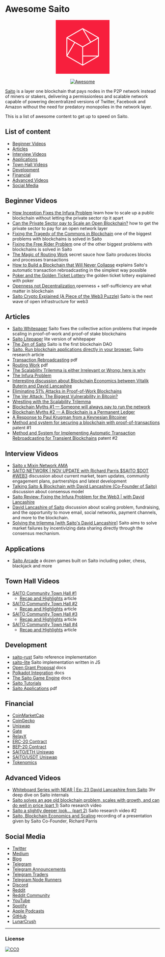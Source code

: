 Awesome Saito
===============
<div align="center">
<img src="https://github.com/0xluminous/awesome-saito/blob/main/logo.png?raw=true" alt="Saito" width="175" />

[![Awesome](https://cdn.rawgit.com/sindresorhus/awesome/d7305f38d29fed78fa85652e3a63e154dd8e8829/media/badge.svg)](https://github.com/sindresorhus/awesome)
</div>

<a href="https://saito.io/">Saito</a> is a layer one blockchain that pays nodes in the P2P network instead of miners or stakers, delivering a permissionless and scalable network capable of powering decentralized versions of Twitter, Facebook and Amazon without the need for predatory monopolies in the network layer.

This is a list of awesome content to get up to speed on Saito.


## List of content

- [Beginner Videos](#beginner-videos)
- [Articles](#articles)
- [Interview Videos](#interview-videos)
- [Applications](#applications)
- [Town Hall Videos](#town-hall-videos)
- [Development](#development)
- [Financial](#financial)
- [Advanced Videos](#advanced-videos)
- [Social Media](#social-media)

## Beginner Videos
* [How Inception Fixes the Infura Problem](https://www.youtube.com/watch?v=fJGuxcEvats) learn how to scale up a public blockchain without letting the private sector rip it apart
* [Can the Private Sector pay to Scale an Open Blockchain?](https://www.youtube.com/watch?v=6gXjUnSyDrM) how to get the private sector to pay for an open network layer
* [Fixing the Tragedy of the Commons in Blockchain](https://www.youtube.com/watch?v=YhC6hXAwBAU) one of the biggest problems with blockchains is solved in Saito
* [Fixing the Free Rider Problem](https://www.youtube.com/watch?v=uWzhmoSL6Yw) one of the other biggest problems with blockchains is solved in Saito
* [The Magic of Routing Work](https://www.youtube.com/watch?v=7LQQWOIeWSw) secret sauce how Saito produces blocks and processes transactions
* [How to Build a Blockchain that Will Never Collapse](https://www.youtube.com/watch?v=agppUdX9YvI) explains Saito's automatic transaction rebroadcasting in the simplest way possible
* [Poker and the Golden Ticket Lottery](https://www.youtube.com/watch?v=Vim0qeiSVHo) the golden ticket lottery explained with poker
* [Openness not Decentralization ](https://www.youtube.com/watch?v=C81D6B9sgH8) openness + self-sufficiency are what matter in blockchain
* [Saito Crypto Explained (A Piece of the Web3 Puzzle)](https://www.youtube.com/watch?v=US4um2nuxfw) Saito is the next wave of open infrastructure for web3

## Articles
* [Saito Whitepaper](https://saito.io/saito-whitepaper.pdf) Saito fixes the collective action problems that impede scaling in proof-of-work and proof-of stake blockchains
* [Saito Litepaper](https://github.com/SaitoTech/saito-lite/blob/master/docs/saito-litepaper.pdf) lite version of whitepaper
* [The Zen of Saito](https://medium.com/@0xluminous/the-zen-of-saito-5d7ca977ac4f) Saito is the first blockchain DAO
* [Saito. Run blockchain applications directly in your browser.](https://medium.com/4svio/saito-303a7884ef18) Saito research article
* [Transaction Rebroadcasting](https://org.saito.tech/wp-content/uploads/2021/03/Saito-2021-Transaction-Rebroadcasting.pdf) pdf
* [Routing Work](https://org.saito.tech/wp-content/uploads/2021/03/Saito-2021-Routing-Work.pdf) pdf
* [The Scalability Trilemma is either Irrelevant or Wrong: here is why](https://saitoofficial.medium.com/the-scalability-trilemma-is-either-irrelevant-or-wrong-heres-why-bd1e8fb51061)
* [The Infura Problem](https://saitoofficial.medium.com/the-infura-problem-fe68866484ec)
* [Interesting discussion about Blockchain Economics between Vitalik Buterin and David Lancashire](https://www.reddit.com/r/CryptoCurrency/comments/pd1xc1/interesting_discussion_about_blockchain_economics/)
* [Eliminating 51% Attacks in Proof-of-Work Blockchains](https://saitoofficial.medium.com/eliminating-51-attacks-in-proof-of-work-blockchains-e95c60d6085a)
* [The Ver Attack: The Biggest Vulnerability in Bitcoin?](https://saitoofficial.medium.com/the-ver-attack-the-biggest-vulnerability-in-bitcoin-a9378138ea45)
* [Wrestling with the Scalability Trilemma](https://saitoofficial.medium.com/wrestling-with-the-scalability-trilemma-1eef0426673)
* [Blockchain Myths #1 — Someone will always pay to run the network](https://saitoofficial.medium.com/blockchain-myths-1-someone-will-always-pay-to-run-the-network-44d3dc56f04a)
* [Blockchain Myths #2 — A Blockchain is a Permanent Ledger](https://saitoofficial.medium.com/blockchain-myths-2-a-blockchain-is-a-permanent-ledger-fd1e99409df5)
* [A Response to Paul Krugman from a Keynesian Bitcoiner](https://org.saito.tech/an-response-to-paul-krugman-from-a-keynesian-bitcoiner/)
* [Method and system for securing a blockchain with proof-of-transactions](https://patents.google.com/patent/US10230530B2/en) patent #1
* [Method and System for Implementing Automatic Transaction Rebroadcasting for Transient Blockchains](https://patents.google.com/patent/US20190296915A1/en) patent #2

## Interview Videos
* [Saito x Mixin Network AMA](https://www.youtube.com/watch?v=0UOxmQrfrB8)
* [SAITO NETWORK | NOV UPDATE with Richard Parris $SAITO $DOT #WEB3](https://www.youtube.com/watch?v=t2kU28Oew6g) discussion about current market, team updates, community engagement plans, partnerships and latest development
* [Talking Saito & Blockchain with David Lancashire (Co-Founder of Saito)](https://www.youtube.com/watch?v=lUm-ekutIJk) discussion about consensus model
* [Saito Review: Fixing the Infura Problem for the Web3 | with David Lancashire](https://www.youtube.com/watch?v=eZUQU8vr_2Y)
* [David Lancashire of Saito](https://www.youtube.com/watch?v=fCnj27Oq3to) discussion about scaling problem, fundraising, and the opportunity to move email, social networks, payment channels, and more to the blockchain.
* [Solving the trilemma [with Saito's David Lancashire]](https://www.youtube.com/watch?v=SxbCGjjpXeI) Saito aims to solve market failures by incentivizing data sharing directly through the consensus mechanism. 

## Applications
* [Saito Arcade](https://saito.io/arcade/) a dozen games built on Saito including poker, chess, blackjack and more

## Town Hall Videos
* [SAITO Community Town Hall #1](https://www.youtube.com/watch?v=ky9aYWMeQEY)
  * [Recap and Highlights](https://org.saito.tech/saito-community-town-hall-1-highlights-and-recap/) article
* [SAITO Community Town Hall #2](https://www.youtube.com/watch?v=HTC7lsGibTI)
  * [Recap and Highlights](https://org.saito.tech/saito-community-town-hall-2-highlights-and-recap/) article
* [SAITO Community Town Hall #3](https://www.youtube.com/watch?v=XiljMugIJfc)
  * [Recap and Highlights](https://org.saito.tech/saito-community-town-hall-3-highlights-and-recap/) article
* [SAITO Community Town Hall #4](https://www.youtube.com/watch?v=Gt_TojhmaxI)
  * [Recap and Highlights](https://org.saito.tech/saito-community-town-hall-4-highlights-and-recap/) article

## Development
* [saito-rust](https://github.com/SaitoTech/saito-rust) Saito reference implementation
* [saito-lite](https://github.com/SaitoTech/saito-lite) Saito implementation written in JS
* [Open Grant Proposal](https://github.com/w3f/Grants-Program/blob/master/applications/saito-game-protocol-and-engine.md) docs
* [Polkadot Integration](https://github.com/SaitoTech/saito-lite/blob/master/docs/polkadot.md) docs
* [The Saito Game Engine](https://github.com/SaitoTech/saito-lite/tree/master/docs/saito-game-engine) docs
* [Saito Tutorials](https://org.saito.tech/introduction-to-saito-development/)
* [Saito Applications](https://org.saito.tech/wp-content/uploads/2021/03/Saito-2021-Applications.pdf) pdf

## Financial
* [CoinMarketCap](https://coinmarketcap.com/currencies/saito/)
* [CoinGecko](https://www.coingecko.com/en/coins/saito)
* [Uniswap](https://org.saito.tech/saito-ido-guide/)
* [Gate](https://www.gate.io/trade/SAITO_USDT)
* [RelayX](https://relayx.com/market/SAITO)
* [ERC-20 Contract](https://etherscan.io/token/0xFa14Fa6958401314851A17d6C5360cA29f74B57B)
* [BEP-20 Contract](https://bscscan.com/address/0x3c6dad0475d3a1696b359dc04c99fd401be134da)
* [SAITO/ETH Uniswap](https://v2.info.uniswap.org/pair/0xdfcf744c8ae896e8631ba9b9dc717546646f6708)
* [SAITO/USDT Uniswap](https://info.uniswap.org/#/pools/0x19f83460e387f1b01f94b85c2532ebc15b0b712e)
* [Tokenomics](https://saito.io/saito-tokenomics.pdf)

## Advanced Videos
* [Whiteboard Series with NEAR | Ep: 23 David Lancashire from Saito](https://www.youtube.com/watch?v=KGOZ7udYz0A) 3hr deep dive on Saito internals
* [Saito solves an age old blockchain problem, scales with growth, and can do well in price (part 1)](https://www.youtube.com/watch?v=8UTfNWH9Ap4) Saito research video
* [Saito a slightly deeper look... (part 2)](https://www.youtube.com/watch?v=UxlRHHlOHyo) Saito research video #2
* [Saito, Blockchain Economics and Scaling](https://www.youtube.com/watch?v=r7pyaZqvX0Q) recording of a presentation given by Saito Co-Founder, Richard Parris


## Social Media
* [Twitter](https://twitter.com/SaitoOfficial)
* [Medium](https://saitoofficial.medium.com/)
* [Blog](https://org.saito.tech/blog/)
* [Telegram](https://t.me/SaitoIO)
* [Telegram Announcements](https://t.me/SaitoIOann)
* [Telegram Traders](https://t.me/saitotraders)
* [Telegram Node Runners](https://t.me/SaitoNodeRunners)
* [Discord](https://discord.com/invite/HjTFh9Tfec)
* [Reddit](https://www.reddit.com/r/SaitoIO/)
* [Reddit Community](https://www.reddit.com/r/SaitoCrypto/)
* [YouTube](https://www.youtube.com/channel/UCRUhZVAUH4JyWUFmxm5P6dQ)
* [Spotify](https://open.spotify.com/show/7fjh4SpOoMEmw8LLGerzaQ)
* [Apple Podcasts](https://podcasts.apple.com/gb/podcast/the-saito-social/id1462267012)
* [GitHub](https://github.com/SaitoTech)
* [LunarCrush](https://lunarcrush.com/coins/saito/saito)

---

### License

[![CC0](https://i.creativecommons.org/p/zero/1.0/88x31.png)](https://creativecommons.org/publicdomain/zero/1.0/)
